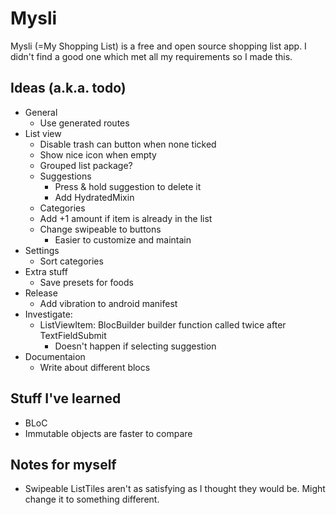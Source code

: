 # Mysli

Mysli (=My Shopping List) is a free and open source shopping list app. I didn't find a good one which met all my requirements so I made this.

## Ideas (a.k.a. todo)

- General
  - Use generated routes
- List view
  - Disable trash can button when none ticked
  - Show nice icon when empty
  - Grouped list package?
  - Suggestions
    - Press & hold suggestion to delete it
    - Add HydratedMixin
  - Categories
  - Add +1 amount if item is already in the list
  - Change swipeable to buttons
    - Easier to customize and maintain
- Settings
  - Sort categories
- Extra stuff
  - Save presets for foods
- Release
  - Add vibration to android manifest
- Investigate:
  - ListViewItem: BlocBuilder builder function called twice after TextFieldSubmit
    - Doesn't happen if selecting suggestion
- Documentaion
  - Write about different blocs

## Stuff I've learned

- BLoC
- Immutable objects are faster to compare

## Notes for myself

- Swipeable ListTiles aren't as satisfying as I thought they would be. Might change it to something different.
